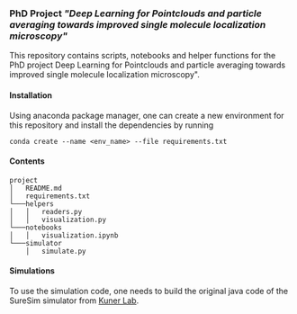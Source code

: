 ### PhD Project _"Deep Learning for Pointclouds and particle averaging towards improved single molecule localization microscopy"_

This repository contains scripts, notebooks and helper functions for the PhD project Deep Learning for Pointclouds and particle averaging towards improved single molecule localization microscopy".  

#### Installation 
Using anaconda package manager, one can create a new environment for this repository and install the dependencies by running  

`conda create --name <env_name> --file requirements.txt`

#### Contents

```
project
│   README.md  
│   requirements.txt
└───helpers
│   │   readers.py
│   │   visualization.py
└───notebooks
│   │   visualization.ipynb
└───simulator
    │   simulate.py
```

#### Simulations

To use the simulation code, one needs to build the original java code of the SureSim simulator from [Kuner Lab](https://github.com/tkunerlab/JavaUmsetzungSTORMSimulation). 
